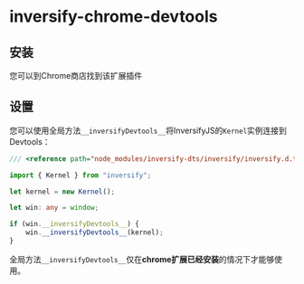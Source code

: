 # inversify-chrome-devtools

## 安装

您可以到Chrome商店找到该扩展插件

## 设置

您可以使用全局方法`__inversifyDevtools__`将InversifyJS的`Kernel`实例连接到Devtools：

```ts
/// <reference path="node_modules/inversify-dts/inversify/inversify.d.ts"/>

import { Kernel } from "inversify";

let kernel = new Kernel();

let win: any = window;

if (win.__inversifyDevtools__) {
    win.__inversifyDevtools__(kernel);
}
```

全局方法`__inversifyDevtools__`仅在**chrome扩展已经安装**的情况下才能够使用。